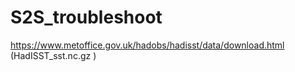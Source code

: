 # S2S_troubleshoot

https://www.metoffice.gov.uk/hadobs/hadisst/data/download.html (HadISST_sst.nc.gz )
